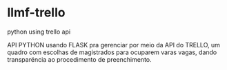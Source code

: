 # llmf-trello
python using trello api

API PYTHON usando FLASK pra gerenciar por meio da API do TRELLO, um quadro com escolhas de magistrados para ocuparem varas vagas, dando transparëncia ao procedimento de preenchimento.
